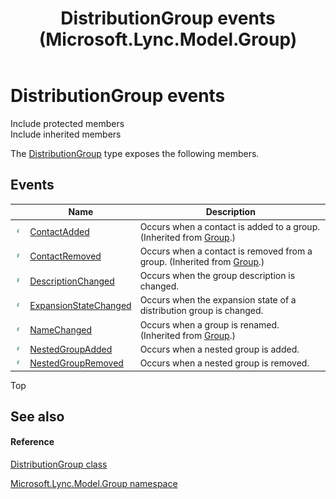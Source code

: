 ﻿---
title: DistributionGroup events (Microsoft.Lync.Model.Group)
TOCTitle: DistributionGroup events
ms:assetid: Events.T:Microsoft.Lync.Model.Group.DistributionGroup_DI_3_UC_OCS14MrefLyncWPF
ms:mtpsurl: https://msdn.microsoft.com/en-us/library/microsoft.lync.model.group.distributiongroup_di_3_uc_ocs14mreflyncwpf_events(v=office.15)
ms:contentKeyID: 48600281
ms.date: 07/28/2014
mtps_version: v=office.15
---

# DistributionGroup events

Include protected members  
Include inherited members  

The [DistributionGroup](distributiongroup-class-microsoft-lync-model-group_2.md) type exposes the following members.

## Events

<table>
<thead>
<tr class="header">
<th> </th>
<th>Name</th>
<th>Description</th>
</tr>
</thead>
<tbody>
<tr class="odd">
<td><img src="images/JJ266306.pubevent(Office.15).gif" title="Public event" alt="Public event" /></td>
<td><a href="group-contactadded-event-microsoft-lync-model-group_2.md">ContactAdded</a></td>
<td>Occurs when a contact is added to a group. (Inherited from <a href="group-class-microsoft-lync-model-group_2.md">Group</a>.)</td>
</tr>
<tr class="even">
<td><img src="images/JJ266306.pubevent(Office.15).gif" title="Public event" alt="Public event" /></td>
<td><a href="group-contactremoved-event-microsoft-lync-model-group_2.md">ContactRemoved</a></td>
<td>Occurs when a contact is removed from a group. (Inherited from <a href="group-class-microsoft-lync-model-group_2.md">Group</a>.)</td>
</tr>
<tr class="odd">
<td><img src="images/JJ266306.pubevent(Office.15).gif" title="Public event" alt="Public event" /></td>
<td><a href="distributiongroup-descriptionchanged-event-microsoft-lync-model-group_2.md">DescriptionChanged</a></td>
<td>Occurs when the group description is changed.</td>
</tr>
<tr class="even">
<td><img src="images/JJ266306.pubevent(Office.15).gif" title="Public event" alt="Public event" /></td>
<td><a href="distributiongroup-expansionstatechanged-event-microsoft-lync-model-group_2.md">ExpansionStateChanged</a></td>
<td>Occurs when the expansion state of a distribution group is changed.</td>
</tr>
<tr class="odd">
<td><img src="images/JJ266306.pubevent(Office.15).gif" title="Public event" alt="Public event" /></td>
<td><a href="group-namechanged-event-microsoft-lync-model-group_2.md">NameChanged</a></td>
<td>Occurs when a group is renamed. (Inherited from <a href="group-class-microsoft-lync-model-group_2.md">Group</a>.)</td>
</tr>
<tr class="even">
<td><img src="images/JJ266306.pubevent(Office.15).gif" title="Public event" alt="Public event" /></td>
<td><a href="distributiongroup-nestedgroupadded-event-microsoft-lync-model-group_2.md">NestedGroupAdded</a></td>
<td>Occurs when a nested group is added.</td>
</tr>
<tr class="odd">
<td><img src="images/JJ266306.pubevent(Office.15).gif" title="Public event" alt="Public event" /></td>
<td><a href="distributiongroup-nestedgroupremoved-event-microsoft-lync-model-group_2.md">NestedGroupRemoved</a></td>
<td>Occurs when a nested group is removed.</td>
</tr>
</tbody>
</table>


Top

## See also

#### Reference

[DistributionGroup class](distributiongroup-class-microsoft-lync-model-group_2.md)

[Microsoft.Lync.Model.Group namespace](microsoft-lync-model-group-namespace_2.md)

